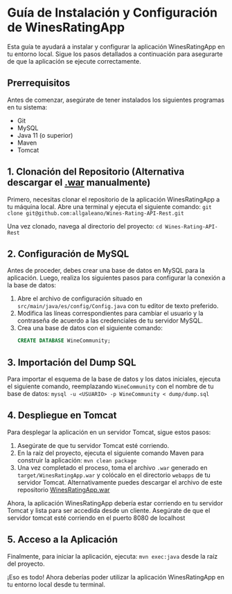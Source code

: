# Guía de Instalación y Configuración de WinesRatingApp

Esta guía te ayudará a instalar y configurar la aplicación WinesRatingApp en tu entorno local. Sigue los pasos detallados a continuación para asegurarte de que la aplicación se ejecute correctamente.

## Prerrequisitos

Antes de comenzar, asegúrate de tener instalados los siguientes programas en tu sistema:
- Git
- MySQL
- Java 11 (o superior)
- Maven
- Tomcat

## 1. Clonación del Repositorio (Alternativa descargar el [.war](https://raw.githubusercontent.com/allgaleano/Wines-Rating-API-Rest/main/exec/WinesRatingApp.war) manualmente)

Primero, necesitas clonar el repositorio de la aplicación WinesRatingApp a tu máquina local. Abre una terminal y ejecuta el siguiente comando: `git clone git@github.com:allgaleano/Wines-Rating-API-Rest.git`

Una vez clonado, navega al directorio del proyecto: `cd Wines-Rating-API-Rest`

## 2. Configuración de MySQL

Antes de proceder, debes crear una base de datos en MySQL para la aplicación. Luego, realiza los siguientes pasos para configurar la conexión a la base de datos:

1. Abre el archivo de configuración situado en `src/main/java/es/config/Config.java` con tu editor de texto preferido.
2. Modifica las líneas correspondientes para cambiar el usuario y la contraseña de acuerdo a las credenciales de tu servidor MySQL.
3. Crea una base de datos con el siguiente comando: 
    ```sql
    CREATE DATABASE WineCommunity;
    ```

## 3. Importación del Dump SQL

Para importar el esquema de la base de datos y los datos iniciales, ejecuta el siguiente comando, reemplazando `WineCommunity` con el nombre de tu base de datos: `mysql -u <USUARIO> -p WineCommunity < dump/dump.sql`

## 4. Despliegue en Tomcat

Para desplegar la aplicación en un servidor Tomcat, sigue estos pasos:

1. Asegúrate de que tu servidor Tomcat esté corriendo.
2. En la raíz del proyecto, ejecuta el siguiente comando Maven para construir la aplicación: `mvn clean package`
3. Una vez completado el proceso, toma el archivo `.war` generado en `target/WinesRatingApp.war` y colócalo en el directorio `webapps` de tu servidor Tomcat. Alternativamente puedes descargar el archivo de este repositorio [WinesRatingApp.war](https://raw.githubusercontent.com/allgaleano/Wines-Rating-API-Rest/main/exec/WinesRatingApp.war)

Ahora, la aplicación WinesRatingApp debería estar corriendo en tu servidor Tomcat y lista para ser accedida desde un cliente.
Asegúrate de que el servidor tomcat esté corriendo en el puerto 8080 de localhost

## 5. Acceso a la Aplicación

Finalmente, para iniciar la aplicación, ejecuta: `mvn exec:java` desde la raíz del proyecto.

¡Eso es todo! Ahora deberías poder utilizar la aplicación WinesRatingApp en tu entorno local desde tu terminal.


